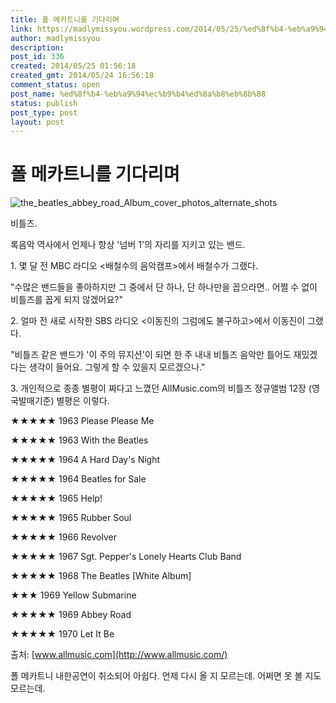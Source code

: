 ```yaml
---
title: 폴 메카트니를 기다리며
link: https://madlymissyou.wordpress.com/2014/05/25/%ed%8f%b4-%eb%a9%94%ec%b9%b4%ed%8a%b8%eb%8b%88/
author: madlymissyou
description: 
post_id: 336
created: 2014/05/25 01:56:18
created_gmt: 2014/05/24 16:56:18
comment_status: open
post_name: %ed%8f%b4-%eb%a9%94%ec%b9%b4%ed%8a%b8%eb%8b%88
status: publish
post_type: post
layout: post
---
```


# 폴 메카트니를 기다리며

![the_beatles_abbey_road_Album_cover_photos_alternate_shots](http://madlymissyou.files.wordpress.com/2014/05/the_beatles_abbey_road_album_cover_photos_alternate_shots.jpg?w=611)

비틀즈.

록음악 역사에서 언제나 항상 '넘버 1'의 자리를 지키고 있는 밴드.

1\. 몇 달 전 MBC 라디오 <배철수의 음악캠프>에서 배철수가 그랬다.

"수많은 밴드들을 좋아하지만 그 중에서 단 하나, 단 하나만을 꼽으라면.. 어쩔 수 없이 비틀즈를 꼽게 되지 않겠어요?"

2\. 얼마 전 새로 시작한 SBS 라디오 <이동진의 그럼에도 불구하고>에서 이동진이 그랬다.

"비틀즈 같은 밴드가 '이 주의 뮤지션'이 되면 한 주 내내 비틀즈 음악만 틀어도 재밌겠다는 생각이 들어요. 그렇게 할 수 있을지 모르겠으나."

3\. 개인적으로 종종 별평이 짜다고 느꼈던 AllMusic.com의 비틀즈 정규앨범 12장 (영국발매기준) 별평은 이렇다.

★★★★★ 1963 Please Please Me

★★★★★ 1963 With the Beatles

★★★★★ 1964 A Hard Day's Night

★★★★★ 1964 Beatles for Sale

★★★★★ 1965 Help!

★★★★★ 1965 Rubber Soul

★★★★★ 1966 Revolver

★★★★★ 1967 Sgt. Pepper's Lonely Hearts Club Band

★★★★★ 1968 The Beatles [White Album]

★★★ 1969 Yellow Submarine

★★★★★ 1969 Abbey Road

★★★★★ 1970 Let It Be

출처: [www.allmusic.com](http://www.allmusic.com/)

폴 메카트니 내한공연이 취소되어 아쉽다. 언제 다시 올 지 모르는데. 어쩌면 못 볼 지도 모르는데.